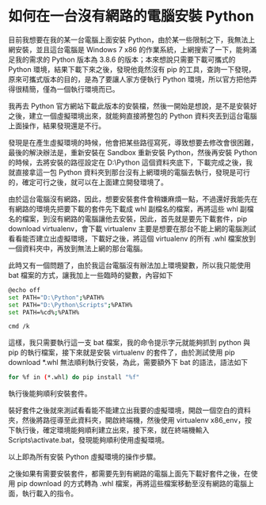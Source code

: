 # 如何在一台沒有網路的電腦安裝 Python
目前我想要在我的某一台電腦上面安裝 Python，由於某一些限制之下，我無法上網安裝，並且這台電腦是 Windows 7 x86 的作業系統，上網搜索了一下，能夠滿足我的需求的 Python 版本為 3.8.6 的版本；本來想說只需要下載可攜式的 Python 環境，結果下載下來之後，發現他竟然沒有 pip 的工具，查詢一下發現，原來可攜式版本的目的，是為了要讓人家方便執行 Python 環境，所以官方把他弄得很精簡，僅為一個執行環境而已。

我再去 Python 官方網站下載此版本的安裝檔，然後一開始是想說，是不是安裝好之後，建立一個虛擬環境出來，就能夠直接將整包的 Python 資料夾丟到這台電腦上面操作，結果發現還是不行。

發現是在產生虛擬環境的時候，他會把某些路徑寫死，導致想要去修改會很困難，最後的解決辦法是，重新安裝在 Sandbox 重新安裝 Python，然後再安裝 Python 的時候，去將安裝的路徑設定在 D:\Python 這個資料夾底下，下載完成之後，我就直接拿這一包 Python 資料夾到那台沒有上網環境的電腦去執行，發現是可行的，確定可行之後，就可以在上面建立開發環境了。

由於這台電腦沒有網路，因此，想要安裝套件會稍嫌麻煩一點，不過還好我能先在有網路的環境先把要下載的套件先下載成 whl 副檔名的檔案，再將這些 whl 副檔名的檔案，到沒有網路的電腦讓他去安裝，因此，首先就是要先下載套件，pip download virtualenv，會下載 virtualenv 主要是想要在那台不能上網的電腦測試看看能否建立出虛擬環境，下載好之後，將這個 virtualenv 的所有 .whl 檔案放到一個資料夾中，再放到無法上網的那台電腦。

此時又有一個問題了，由於我這台電腦沒有辦法加上環境變數，所以我只能使用 bat 檔案的方式，讓我加上一些臨時的變數，內容如下

```bash
@echo off
set PATH="D:\Python";%PATH%
set PATH="D:\Python\Scripts";%PATH%
set PATH=%cd%;%PATH%

cmd /k
```

這樣，我只需要執行這一支 bat 檔案，我的命令提示字元就能夠抓到 python 與 pip 的執行檔案，接下來就是安裝 virtualenv 的套件了，由於測試使用 pip download *.whl 無法順利執行安裝，為此，需要額外下 bat 的語法，語法如下

```bash
for %f in (*.whl) do pip install "%f"
```

執行後能夠順利安裝套件。

裝好套件之後就來測試看看能不能建立出我要的虛擬環境，開啟一個空白的資料夾，然後將路徑導至此資料夾，開啟終端機，然後使用 virtualenv x86_env，按下執行後，確定環境能夠順利建立出來，接下來，就在終端機輸入 Scripts\activate.bat，發現能夠順利使用虛擬環境。

以上即為所有安裝 Python 虛擬環境的操作步驟。

之後如果有需要安裝套件，都需要先到有網路的電腦上面先下載好套件之後，在使用 pip download 的方式轉為 .whl 檔案，再將這些檔案移動至沒有網路的電腦上面，執行載入的指令。